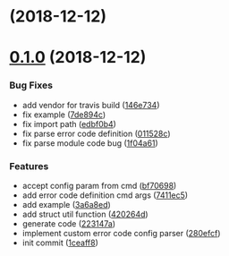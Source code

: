 <a name=""></a>
# [](https://github.com/RivenZoo/errcodegen/compare/v0.1.0...v) (2018-12-12)



<a name="0.1.0"></a>
# [0.1.0](https://github.com/RivenZoo/errcodegen/compare/1ceaff8...v0.1.0) (2018-12-12)


### Bug Fixes

* add vendor for travis build ([146e734](https://github.com/RivenZoo/errcodegen/commit/146e734))
* fix example ([7de894c](https://github.com/RivenZoo/errcodegen/commit/7de894c))
* fix import path ([edbf0b4](https://github.com/RivenZoo/errcodegen/commit/edbf0b4))
* fix parse error code definition ([011528c](https://github.com/RivenZoo/errcodegen/commit/011528c))
* fix parse module code bug ([1f04a61](https://github.com/RivenZoo/errcodegen/commit/1f04a61))


### Features

* accept config param from cmd ([bf70698](https://github.com/RivenZoo/errcodegen/commit/bf70698))
* add error code definition cmd args ([7411ec5](https://github.com/RivenZoo/errcodegen/commit/7411ec5))
* add example ([3a6a8ed](https://github.com/RivenZoo/errcodegen/commit/3a6a8ed))
* add struct util function ([420264d](https://github.com/RivenZoo/errcodegen/commit/420264d))
* generate code ([223147a](https://github.com/RivenZoo/errcodegen/commit/223147a))
* implement custom error code config parser ([280efcf](https://github.com/RivenZoo/errcodegen/commit/280efcf))
* init commit ([1ceaff8](https://github.com/RivenZoo/errcodegen/commit/1ceaff8))



